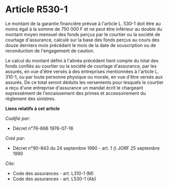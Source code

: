 # Article R530-1

Le montant de la garantie financière prévue à l'article L. 530-1 doit être au moins égal à la somme de 750 000 F et ne peut
être inférieur au double du montant moyen mensuel des fonds perçus par le courtier ou la société de courtage d'assurance,
calculé sur la base des fonds perçus au cours des douze derniers mois précédant le mois de la date de souscription ou de
reconduction de l'engagement de caution.

Le calcul du montant défini à l'alinéa précédent tient compte du total des fonds confiés au courtier ou la société de
courtage d'assurance, par les assurés, en vue d'être versés à des entreprises mentionnées à l'article L. 310-1, ou par toute
personne physique ou morale, en vue d'être versés aux assurés. De ce total seront déduits les versements pour lesquels le
courtier a reçu d'une entreprise d'assurance un mandat écrit le chargeant expressément de l'encaissement des primes et
accessoirement du règlement des sinistres.

**Liens relatifs à cet article**

_Codifié par_:

  - Décret n°76-666 1976-07-16

_Créé par_:

  - Décret n°90-843 du 24 septembre 1990 - art. 1 () JORF 25 septembre 1990

_Cite_:

  - Code des assurances - art. L310-1 (M)
  - Code des assurances - art. L530-1 (Ab)
